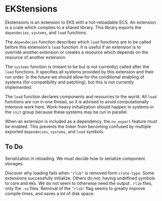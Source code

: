 # EKStensions
Ekstensions is an extension to EKS with a hot-reloadable ECS. 
An extension is a crate which complies to a shared library. 
This library exports the `dependecies`, `systems`, and `load` functions. 

The `dependecies` function describes which `load` functions are to be called before this extension's `load` function. 
It is useful if an extension is to override another extension or creates a resource which depends on the resource of another extension. 

The `systems` function is (meant to 
be but is not currently) called after the `load` functions. 
It specifies all systems provided by this extension and their run order. 
In the future we should allow for the conditional enabling of systems (for compatibility and patching), but this is not currently implemented. 

The `load` function declares components and resources to the world. 
All `load` functions are run in one thread, so it is advised to avoid computationally intensive work here. 
Work-heavy initialization should happen in systems in the `init` group because these systems may be run in parallel. 

When an extension is included as a dependency, the `no_export` feature must be enabled. 
This prevents the linker from becoming confused by multiple exported `dependecies`, `systems`, and `load` symbols. 

## To Do
Serialization in reloading. 
We must decide how to serialize component storages. 

Discover why loading fails when `"rlib"` is removed form `crate-type`. 
Some extensions successfully initialize. 
Others do not, having undefined symbols to core and eks. 
We do not seem to otherwise need the output `.rlib` files, only the `.so` files. 
Removal of the `"rlib"` flag seems to greatly improve compile times, and saves a lot of disk space. 
